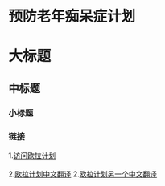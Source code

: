 预防老年痴呆症计划
===============



大标题
===============
中标题  
---------------
### 小标题

### 链接  
1.[访问欧拉计划](https://projecteuler.net)<br />  
2.[欧拉计划中文翻译](http://pe.spiritzhang.com/)
2.[欧拉计划另一个中文翻译](http://pe-cn.github.io/problems/)<br />  


